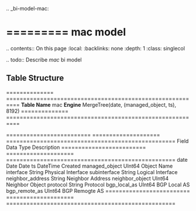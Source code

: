 .. _bi-model-mac:

=========
mac model
=========

.. contents:: On this page
    :local:
    :backlinks: none
    :depth: 1
    :class: singlecol

.. todo::
    Describe *mac* bi model

Table Structure
---------------

============== ==========================================================
**Table Name** mac
**Engine**     MergeTree(date, (managed_object, ts), 8192)
============== ==========================================================

========================= ==================== ==================================================
Field                     Data Type            Description
========================= ==================== ==================================================
date                      Date                 Date
ts                        DateTime             Created
managed_object            UInt64               Object Name
interface                 String               Physical Interface
subinterface              String               Logical Interface
neighbor_address          String               Neighbor Address
neighbor_object           UInt64               Neighbor Object
protocol                  String               Protocol
bgp_local_as              UInt64               BGP Local AS
bgp_remote_as             UInt64               BGP Remogte AS
========================= ==================== ==================================================
